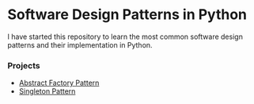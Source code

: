 # Software Design Patterns in Python

I have started this repository to learn the most common software design patterns and their implementation in Python.


### Projects

- [Abstract Factory Pattern](https://github.com/lcarnevale/software-pattern-python/tree/master/abstract-factory-pattern)
- [Singleton Pattern](https://github.com/lcarnevale/software-pattern-python/tree/master/singleton-pattern)
